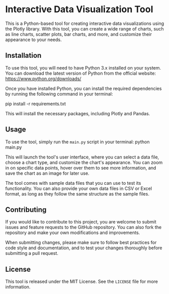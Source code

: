 # Interactive Data Visualization Tool

This is a Python-based tool for creating interactive data visualizations using the Plotly library. With this tool, you can create a wide range of charts, such as line charts, scatter plots, bar charts, and more, and customize their appearance to your needs.

## Installation

To use this tool, you will need to have Python 3.x installed on your system. You can download the latest version of Python from the official website: https://www.python.org/downloads/

Once you have installed Python, you can install the required dependencies by running the following command in your terminal:

pip install -r requirements.txt

This will install the necessary packages, including Plotly and Pandas.

## Usage

To use the tool, simply run the `main.py` script in your terminal: 
python main.py


This will launch the tool's user interface, where you can select a data file, choose a chart type, and customize the chart's appearance. You can zoom in on specific data points, hover over them to see more information, and save the chart as an image for later use.

The tool comes with sample data files that you can use to test its functionality. You can also provide your own data files in CSV or Excel format, as long as they follow the same structure as the sample files.

## Contributing

If you would like to contribute to this project, you are welcome to submit issues and feature requests to the GitHub repository. You can also fork the repository and make your own modifications and improvements. 

When submitting changes, please make sure to follow best practices for code style and documentation, and to test your changes thoroughly before submitting a pull request.

## License

This tool is released under the MIT License. See the `LICENSE` file for more information.

